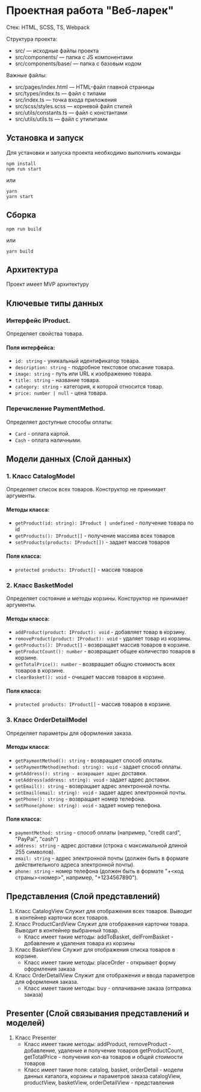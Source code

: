 # Проектная работа "Веб-ларек"

Стек: HTML, SCSS, TS, Webpack

Структура проекта:

- src/ — исходные файлы проекта
- src/components/ — папка с JS компонентами
- src/components/base/ — папка с базовым кодом

Важные файлы:

- src/pages/index.html — HTML-файл главной страницы
- src/types/index.ts — файл с типами
- src/index.ts — точка входа приложения
- src/scss/styles.scss — корневой файл стилей
- src/utils/constants.ts — файл с константами
- src/utils/utils.ts — файл с утилитами

## Установка и запуск

Для установки и запуска проекта необходимо выполнить команды

```
npm install
npm run start
```

или

```
yarn
yarn start
```

## Сборка

```
npm run build
```

или

```
yarn build
```

## Архитектура

Проект имеет MVP архитектуру

## Ключевые типы данных

### Интерфейс IProduct.

Определяет свойства товара.

#### Поля интерфейса:

- `id: string` - уникальный идентификатор товара.
- `description: string` - подробное текстовое описание товара.
- `image: string` - путь или URL к изображению товара.
- `title: string` - название товара.
- `category: string` - категория, к которой относится товар.
- `price: number | null` - цена товара.

### Перечисление PaymentMethod.

Определяет доступные способы оплаты:

- `Card` - оплата картой.
- `Cash` - оплата наличными.

## Модели данных (Слой данных)

### 1. Класс CatalogModel

Определяет список всех товаров.
Конструктор не принимает аргументы.

#### Методы класса:

- `getProduct(id: string): IProduct | undefined` - получение товара по id
- `getProducts(): IProduct[]` - получение массива всех товаров
- `setProducts(products: IProduct[])` - задает массив товаров

#### Поля класса:

- `protected products: IProduct[]` - массив товаров

### 2. Класс BasketModel

Определяет состояние и методы корзины.
Конструктор не принимает аргументы.

#### Методы класса:

- `addProduct(product: IProduct): void` - добавляет товар в корзину.
- `removeProduct(product: IProduct): void` - удаляет товар из корзины.
- `getProducts(): IProduct[]` - возвращает массив товаров в корзине.
- `getProductCount(): number` - возвращает общее количество товаров в корзине.
- `getTotalPrice(): number` - возвращает общую стоимость всех товаров в корзине.
- `clearBasket(): void` - очищает массив товаров в корзине.

#### Поля класса:

- `protected products: IProduct[]` - массив товаров в корзине.

### 3. Класс OrderDetailModel

Определяет параметры для оформления заказа.

#### Методы класса:

- `getPaymentMethod(): string` - возвращает способ оплаты.
- `setPaymentMethod(method: string): void` - задает способ оплаты.
- `getAddress(): string - возвращает адрес` доставки.
- `setAddress(address: string): void` - задает адрес доставки.
- `getEmail(): string` - возвращает адрес электронной почты.
- `setEmail(email: string): void` - задает адрес электронной почты.
- `getPhone(): string` - возвращает номер телефона.
- `setPhone(phone: string): void` - задает номер телефона.

#### Поля класса:

- `paymentMethod: string` - способ оплаты (например, "credit card", "PayPal", "cash")
- `address: string` - адрес доставки (строка с максимальной длиной 255 символов).
- `email: string` - адрес электронной почты (должен быть в формате действительного адреса электронной почты).
- `phone: string` - номер телефона (должен быть в формате "+<код страны><номер>", например, "+1234567890").

## Представления (Слой представлений)

1. Класс CatalogView
   Служит для отображения всех товаров. Выводит в контейнер карточки всех товаров.
2. Класс ProductCardView
   Служит для отображения карточки товара. Выводит в контейнер выбранный товар.
   - Класс имеет такие методы:
     addToBasket, delFromBasket - добавление и удаления товара из корзины
3. Класс BasketView
   Служит для отображения списка товаров в корзине.
   - Класс имеет такие методы:
     placeOrder - открывает форму оформления заказа
4. Класс OrderDetailView
   Служит для отображения и ввода параметров для оформления заказа.
   - Класс имеет такие методы:
     buy - оплачивание заказа (отправка заказа)

## Presenter (Слой связывания представлений и моделей)

1. Класс Presenter
   - Класс имеет такие методы:
     addProduct, removeProduct - добавление, удаление и получение товаров
     getProductCount, getTotalPrice - получения кол-ва товаров и общей стоимости товаров
   - Класс имеет такие поля:
     catalog, basket, orderDetail - модели данных каталога, корзины и параметров заказа
     catalogView, productView, basketView, orderDetailView - представления
